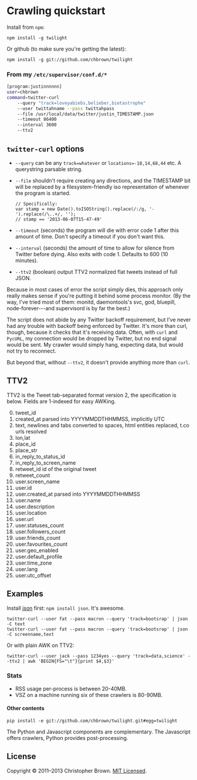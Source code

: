 # Crawling quickstart

Install from `npm`:

    npm install -g twilight

Or github (to make sure you're getting the latest):

    npm install -g git://github.com/chbrown/twilight

### From my `/etc/supervisor/conf.d/*`

```bash
[program:justinnnnnn]
user=chbrown
command=twitter-curl
    --query "track=loveyabiebs,belieber,bietastrophe"
    --user twittahname --pass twittahpass
    --file /usr/local/data/twitter/justin_TIMESTAMP.json
    --timeout 86400
    --interval 3600
    --ttv2
```

## `twitter-curl` options

* `--query` can be any `track=whatever` or `locations=-18,14,68,44` etc. A
  querystring parsable string.
* `--file` shouldn't require creating any directions, and the TIMESTAMP bit
  will be replaced by a filesystem-friendly iso representation of whenever
  the program is started.

      // Specifically:
      var stamp = new Date().toISOString().replace(/:/g, '-').replace(/\..+/, '');
      // stamp == '2013-06-07T15-47-49'

* `--timeout` (seconds) the program will die with error code 1 after this
   amount of time. Don't specify a timeout if you don't want this.
* `--interval` (seconds) the amount of time to allow for silence from Twitter
   before dying. Also exits with code 1. Defaults to 600 (10 minutes).
* `--ttv2` (boolean) output TTV2 normalized flat tweets instead of full JSON.

Because in most cases of error the script simply dies, this approach only
really makes sense if you're putting it behind some process monitor. (By the way,
I've tried most of them: monitd, daemontools's svc, god, bluepill,
node-forever---and supervisord is by far the best.)

The script does not abide by any Twitter backoff requirement, but I've never
had any trouble with backoff being enforced by Twitter. It's more than curl,
though, because it checks that it's receiving data. Often, with `curl` and
`PycURL`, my connection would be dropped by Twitter, but no end signal would be sent.
My crawler would simply hang, expecting data, but would not try to reconnect.

But beyond that, without `--ttv2`, it doesn't provide anything more than `curl`.

## TTV2

TTV2 is the Tweet tab-separated format version 2, the specification is below.
Fields are 1-indexed for easy AWKing.

 0. tweet_id
 1. created_at parsed into YYYYMMDDTHHMMSS, implicitly UTC
 2. text, newlines and tabs converted to spaces, html entities replaced, t.co urls resolved
 3. lon,lat
 4. place_id
 5. place_str
 6. in_reply_to_status_id
 7. in_reply_to_screen_name
 8. retweet_id id of the original tweet
 9. retweet_count
10. user.screen_name
11. user.id
12. user.created_at parsed into YYYYMMDDTHHMMSS
13. user.name
14. user.description
15. user.location
16. user.url
17. user.statuses_count
18. user.followers_count
19. user.friends_count
20. user.favourites_count
21. user.geo_enabled
22. user.default_profile
23. user.time_zone
24. user.lang
25. user.utc_offset

## Examples

Install [json](https://github.com/zpoley/json-command) first: `npm install json`. It's awesome.

    twitter-curl --user fat --pass macron --query 'track=bootsrap' | json -C text
    twitter-curl --user fat --pass macron --query 'track=bootsrap' | json -C screenname,text

Or with plain AWK on TTV2:

    twitter-curl --user jack --pass 1234yes --query 'track=data,science' --ttv2 | awk 'BEGIN{FS="\t"}{print $4,$3}'

### Stats

* RSS usage per-process is between 20-40MB.
* VSZ on a machine running six of these crawlers is 80-90MB.


#### Other contents

    pip install -e git://github.com/chbrown/twilight.git#egg=twilight

The Python and Javascript components are complementary.
The Javascript offers crawlers, Python provides post-processing.

## License

Copyright © 2011–2013 Christopher Brown. [MIT Licensed](LICENSE).

